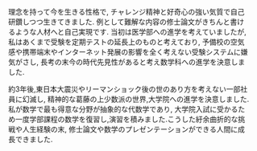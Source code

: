 <ul>
理念を持って今を生きる性格で, チャレンジ精神と好奇心の強い気質で自己研鑽しつつ生きてきました. 例として難解な内容の修士論文がきちんと書けるような人材へと自己実現です. 当初は医学部への進学を考えていましたが, 私はあくまで受験を定期テストの延長上のものと考えており,  予備校の空気感や携帯端末やインターネット発展の影響を全く考えない受験システムに嫌気がさし, 長考の末今の時代先見性があると考え数学科への進学を決意しました.　

約3年後,東日本大震災やリーマンショック後の世のあり方を考えない一部社員に幻滅し, 精神的な葛藤の上少数派の世界,大学院への進学を決意しました. 私が数学で最も得意な分野が抽象的な代数学であり, 大学院入試に受かるため一度学部課程の数学を復習し,演習を積みました.こうした紆余曲折的な挑戦や人生経験の末, 修士論文や数学のプレゼンテーションができる人間に成長できました.
</ul>

<!---
yudaiyamashita/yudaiyamashita is a ✨ special ✨ repository because its `README.md` (this file) appears on your GitHub profile.
You can click the Preview link to take a look at your changes.
--->
